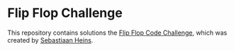 # Flip Flop Challenge

This repository contains solutions the [Flip Flop Code Challenge](https://flipflop.slome.org/), which was created by [Sebastiaan Heins](https://github.com/Robotnik08).
